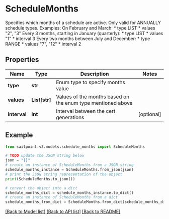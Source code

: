 # ScheduleMonths

Specifies which months of a schedule are active. Only valid for ANNUALLY schedule types. Examples:  On February and March: * type LIST * values \"2\", \"3\"  Every 3 months, starting in January (quarterly): * type LIST * values \"1\" * interval 3  Every two months between July and December: * type RANGE * values \"7\", \"12\" * interval 2 

## Properties

Name | Type | Description | Notes
------------ | ------------- | ------------- | -------------
**type** | **str** | Enum type to specify months value | 
**values** | **List[str]** | Values of the months based on the enum type mentioned above | 
**interval** | **int** | Interval between the cert generations | [optional] 

## Example

```python
from sailpoint.v3.models.schedule_months import ScheduleMonths

# TODO update the JSON string below
json = "{}"
# create an instance of ScheduleMonths from a JSON string
schedule_months_instance = ScheduleMonths.from_json(json)
# print the JSON string representation of the object
print(ScheduleMonths.to_json())

# convert the object into a dict
schedule_months_dict = schedule_months_instance.to_dict()
# create an instance of ScheduleMonths from a dict
schedule_months_from_dict = ScheduleMonths.from_dict(schedule_months_dict)
```
[[Back to Model list]](../README.md#documentation-for-models) [[Back to API list]](../README.md#documentation-for-api-endpoints) [[Back to README]](../README.md)


